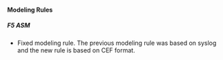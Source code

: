 #### Modeling Rules
##### F5 ASM
- Fixed modeling rule. The previous modeling rule was based on syslog and the new rule is based on CEF format.
